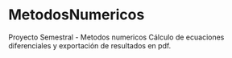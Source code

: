 # MetodosNumericos
Proyecto Semestral - Metodos numericos
Cálculo de ecuaciones diferenciales y exportación de resultados en pdf.
